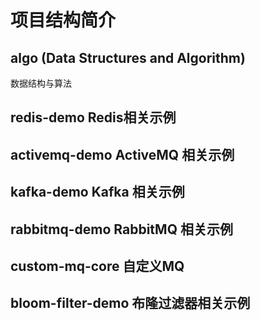 
# 项目结构简介
## algo (Data Structures and Algorithm)
数据结构与算法

## redis-demo Redis相关示例

## activemq-demo ActiveMQ 相关示例

## kafka-demo Kafka 相关示例

## rabbitmq-demo RabbitMQ 相关示例

## custom-mq-core 自定义MQ

## bloom-filter-demo 布隆过滤器相关示例